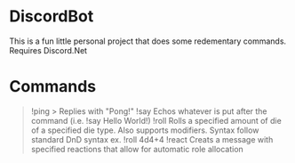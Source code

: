 # DiscordBot
This is a fun little personal project that does some redementary commands.
Requires Discord.Net 
# Commands
 > !ping >
 Replies with "Pong!"
 > !say
 Echos whatever is put after the command (i.e. !say Hello World!)
 > !roll
 Rolls a specified amount of die of a specified die type. Also supports modifiers.
 Syntax follow standard DnD syntax
 ex. !roll 4d4+4
 > !react
 Creats a message with specified reactions that allow for automatic role allocation
